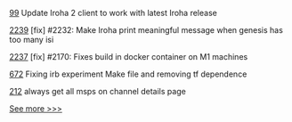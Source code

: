 
[99](https://github.com/hyperledger/iroha-python/pull/99) Update Iroha 2 client to work with latest Iroha release

[2239](https://github.com/hyperledger/iroha/pull/2239) [fix] #2232: Make Iroha print meaningful message when genesis has too many isi

[2237](https://github.com/hyperledger/iroha/pull/2237) [fix] #2170: Fixes build in docker container on M1 machines

[672](https://github.com/hyperledger/fabric-private-chaincode/pull/672) Fixing irb experiment Make file and removing tf dependence

[212](https://github.com/hyperledger-labs/fabric-operations-console/pull/212) always get all msps on channel details page


[See more >>>](https://start-here.hyperledger.org/pull-requests)
